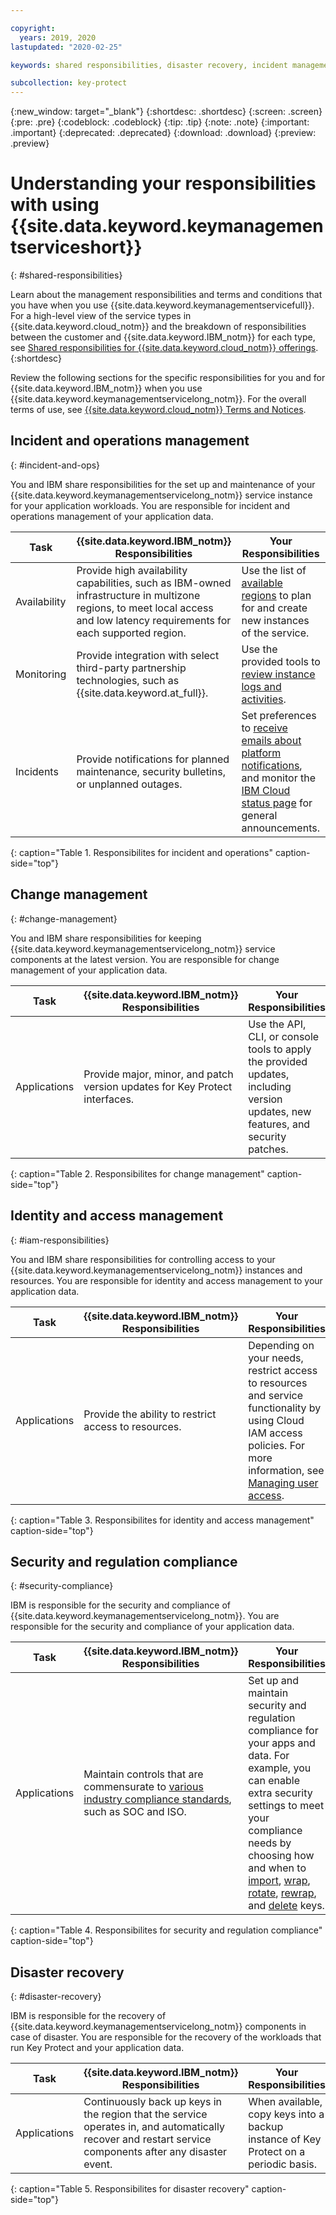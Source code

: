 ```yaml
---

copyright:
  years: 2019, 2020
lastupdated: "2020-02-25"

keywords: shared responsibilities, disaster recovery, incident management 

subcollection: key-protect
---
```


{:new_window: target="_blank"}
{:shortdesc: .shortdesc}
{:screen: .screen}
{:pre: .pre}
{:codeblock: .codeblock}
{:tip: .tip}
{:note: .note}
{:important: .important}
{:deprecated: .deprecated}
{:download: .download}
{:preview: .preview}

# Understanding your responsibilities with using {{site.data.keyword.keymanagementserviceshort}}
{: #shared-responsibilities}
<!-- The title of your H1 should be Understanding your responsibilities with using _service-name_, where _service-name_ is the non-trademarked short version conref. -->

Learn about the management responsibilities and terms and conditions that you have when you use {{site.data.keyword.keymanagementservicefull}}. For a high-level view of the service types in {{site.data.keyword.cloud_notm}} and the breakdown of responsibilities between the customer and {{site.data.keyword.IBM_notm}} for each type, see [Shared responsibilities for {{site.data.keyword.cloud_notm}} offerings](/docs/overview?topic=overview-shared-responsibilities).
{:shortdesc}

Review the following sections for the specific responsibilities for you and for {{site.data.keyword.IBM_notm}} when you use {{site.data.keyword.keymanagementservicelong_notm}}. For the overall terms of use, see [{{site.data.keyword.cloud_notm}} Terms and Notices](/docs/overview/terms-of-use?topic=overview-terms).

  
## Incident and operations management
{: #incident-and-ops}

You and IBM share responsibilities for the set up and maintenance of your {{site.data.keyword.keymanagementservicelong_notm}} service instance for your application workloads. You are responsible for incident and operations management of your application data.

| Task | {{site.data.keyword.IBM_notm}} Responsibilities | Your Responsibilities |
|----------|-----------------------|--------|
| Availability | Provide high availability capabilities, such as IBM-owned infrastructure in multizone regions, to meet local access and low latency requirements for each supported region. | Use the list of [available regions](/docs/key-protect?topic=key-protect-regions) to plan for and create new instances of the service. |
| Monitoring | Provide integration with select third-party partnership technologies, such as {{site.data.keyword.at_full}}. | Use the provided tools to [review instance logs and activities](/docs/key-protect?topic=key-protect-at-events). |
| Incidents | Provide notifications for planned maintenance, security bulletins, or unplanned outages.  | Set preferences to [receive emails about platform notifications](/docs/overview?topic=overview-ui#email-prefsl), and monitor the [IBM Cloud status page](https://{DomainName}/status?selected=announcement) for general announcements.
{: caption="Table 1. Responsibilites for incident and operations" caption-side="top"}


## Change management
{: #change-management}

You and IBM share responsibilities for keeping {{site.data.keyword.keymanagementservicelong_notm}} service components at the latest version. You are responsible for change management of your application data.

| Task | {{site.data.keyword.IBM_notm}} Responsibilities | Your Responsibilities |
|----------|-----------------------|--------|
| Applications| Provide major, minor, and patch version updates for Key Protect interfaces. | Use the API, CLI, or console tools to apply the provided updates, including version updates, new features, and security patches. |
{: caption="Table 2. Responsibilites for change management" caption-side="top"}


## Identity and access management
{: #iam-responsibilities}

You and IBM share responsibilities for controlling access to your {{site.data.keyword.keymanagementservicelong_notm}} instances and resources. You are responsible for identity and access management to your application data.

| Task | {{site.data.keyword.IBM_notm}} Responsibilities | Your Responsibilities |
|----------|-----------------------|--------|
| Applications| Provide the ability to restrict access to resources.  | Depending on your needs, restrict access to resources and service functionality by using Cloud IAM access policies. For more information, see [Managing user access](/docs/key-protect?topic=key-protect-manage-access).
{: caption="Table 3. Responsibilites for identity and access management" caption-side="top"}

## Security and regulation compliance
{: #security-compliance}

IBM is responsible for the security and compliance of {{site.data.keyword.keymanagementservicelong_notm}}. You are responsible for the security and compliance of your application data.

| Task | {{site.data.keyword.IBM_notm}} Responsibilities | Your Responsibilities |
|----------|-----------------------|--------|
| Applications| Maintain controls that are commensurate to [various industry compliance standards](/docs/key-protect?topic=key-protect-security-and-compliance#compliance-ready), such as SOC and ISO.  | Set up and maintain security and regulation compliance for your apps and data. For example, you can enable extra security settings to meet your compliance needs by choosing how and when to [import](/docs/key-protect?topic=key-protect-importing-keys#plan-ahead), [wrap](/docs/key-protect?topic=key-protect-wrap-keys), [rotate](/docs/key-protect?topic=key-protect-importing-keys#plan-ahead), [rewrap](/docs/key-protect?topic=key-protect-rewrap-keys), and [delete](/docs/key-protect?topic=key-protect-delete-keys) keys. |
{: caption="Table 4. Responsibilites for security and regulation compliance" caption-side="top"}

## Disaster recovery
{: #disaster-recovery}

IBM is responsible for the recovery of {{site.data.keyword.keymanagementservicelong_notm}} components in case of disaster. You are responsible for the recovery of the workloads that run Key Protect and your application data.

| Task | {{site.data.keyword.IBM_notm}} Responsibilities | Your Responsibilities |
|----------|-----------------------|--------|
| Applications | Continuously back up keys in the region that the service operates in, and automatically recover and restart service components after any disaster event. | When available, copy keys into a backup instance of Key Protect on a periodic basis. |
{: caption="Table 5. Responsibilites for disaster recovery" caption-side="top"}
